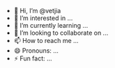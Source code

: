 - 👋 Hi, I’m @vetjia
- 👀 I’m interested in ...
- 🌱 I’m currently learning ...
- 💞️ I’m looking to collaborate on ...
- 📫 How to reach me ...
- 😄 Pronouns: ...
- ⚡ Fun fact: ...

<!---
vetjia/vetjia is a ✨ special ✨ repository because its `README.md` (this file) appears on your GitHub profile.
You can click the Preview link to take a look at your changes.
--->
